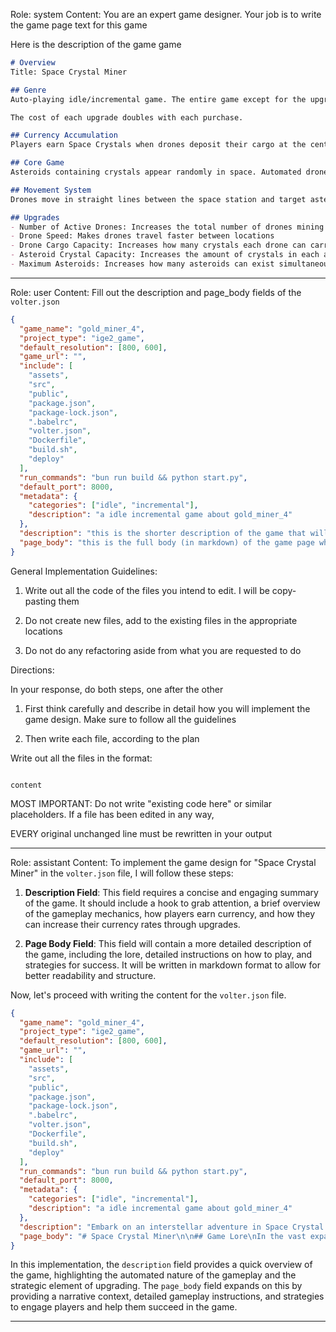 Role: system
Content: You are an expert game designer. Your job is to write the game page text for this game

Here is the description of the game game
```markdown docs/overview.md
# Overview
Title: Space Crystal Miner

## Genre
Auto-playing idle/incremental game. The entire game except for the upgrades is fully automated. The player will earn more of the primary currency over time

The cost of each upgrade doubles with each purchase.

## Currency Accumulation
Players earn Space Crystals when drones deposit their cargo at the central space station. Each deposit adds to the total crystal count based on the drone's carrying capacity.

## Core Game
Asteroids containing crystals appear randomly in space. Automated drones fly from the central space station to these asteroids, mine crystals, and return to deposit them. Each asteroid has a visible crystal count that depletes as it's mined. When an asteroid is depleted, it disappears and a new one spawns elsewhere on the screen.

## Movement System
Drones move in straight lines between the space station and target asteroids. They first move to an asteroid, pause briefly to mine, then return to the station to deposit crystals. No complex pathfinding is needed - just direct point-to-point movement.

## Upgrades
- Number of Active Drones: Increases the total number of drones mining simultaneously
- Drone Speed: Makes drones travel faster between locations
- Drone Cargo Capacity: Increases how many crystals each drone can carry per trip
- Asteroid Crystal Capacity: Increases the amount of crystals in each asteroid
- Maximum Asteroids: Increases how many asteroids can exist simultaneously

```
__________________
Role: user
Content: Fill out the description and page_body fields of the `volter.json` 

```json volter.json
{
  "game_name": "gold_miner_4",
  "project_type": "ige2_game",
  "default_resolution": [800, 600],
  "game_url": "",
  "include": [
    "assets",
    "src",
    "public",
    "package.json",
    "package-lock.json",
    ".babelrc",
    "volter.json",
    "Dockerfile",
    "build.sh",
    "deploy"
  ],
  "run_commands": "bun run build && python start.py",
  "default_port": 8000,
  "metadata": {
    "categories": ["idle", "incremental"],
    "description": "a idle incremental game about gold_miner_4"
  },
  "description": "this is the shorter description of the game that will be shown when the game is shared. It should include one sentence to grab the reader's attention and then a brief set of description of what happens in the game - specifically how to play, what happens, how to earn currency, and how to increase currency rates",
  "page_body": "this is the full body (in markdown) of the game page which includes the game lore, instructions, and strategies",
}
```



General Implementation Guidelines:

1. Write out all the code of the files you intend to edit. I will be copy-pasting them

2. Do not create new files, add to the existing files in the appropriate locations

3. Do not do any refactoring aside from what you are requested to do



Directions:

In your response, do both steps, one after the other

1. First think carefully and describe in detail how you will implement the game design. Make sure to follow all the guidelines

2. Then write each file, according to the plan



Write out all the files in the format:

```filetype filepath

content

```



MOST IMPORTANT: Do not write "existing code here" or similar placeholders. If a file has been edited in any way,

EVERY original unchanged line must be rewritten in your output
__________________
Role: assistant
Content: To implement the game design for "Space Crystal Miner" in the `volter.json` file, I will follow these steps:

1. **Description Field**: This field requires a concise and engaging summary of the game. It should include a hook to grab attention, a brief overview of the gameplay mechanics, how players earn currency, and how they can increase their currency rates through upgrades.

2. **Page Body Field**: This field will contain a more detailed description of the game, including the lore, detailed instructions on how to play, and strategies for success. It will be written in markdown format to allow for better readability and structure.

Now, let's proceed with writing the content for the `volter.json` file.

```json volter.json
{
  "game_name": "gold_miner_4",
  "project_type": "ige2_game",
  "default_resolution": [800, 600],
  "game_url": "",
  "include": [
    "assets",
    "src",
    "public",
    "package.json",
    "package-lock.json",
    ".babelrc",
    "volter.json",
    "Dockerfile",
    "build.sh",
    "deploy"
  ],
  "run_commands": "bun run build && python start.py",
  "default_port": 8000,
  "metadata": {
    "categories": ["idle", "incremental"],
    "description": "a idle incremental game about gold_miner_4"
  },
  "description": "Embark on an interstellar adventure in Space Crystal Miner! Watch as your fleet of drones automatically mines asteroids for valuable Space Crystals. Earn crystals over time and strategically invest in upgrades to increase your mining efficiency. Enhance your drone fleet, speed, and capacity to maximize your crystal earnings and dominate the galaxy!",
  "page_body": "# Space Crystal Miner\n\n## Game Lore\nIn the vast expanse of space, valuable Space Crystals are the key to power and prosperity. As the commander of a space mining operation, your mission is to harvest these crystals from asteroids scattered across the galaxy. Deploy your fleet of automated drones to mine these resources and bring them back to your central space station.\n\n## How to Play\nSpace Crystal Miner is an idle/incremental game where your drones automatically mine asteroids for Space Crystals. Your role is to manage and upgrade your mining operation to increase efficiency and crystal output.\n\n### Currency Accumulation\n- **Space Crystals**: Earned when drones deposit their cargo at the space station. The amount depends on the drone's carrying capacity.\n\n### Core Gameplay\n- Asteroids appear randomly in space, each containing a finite amount of crystals.\n- Drones automatically travel to asteroids, mine crystals, and return to deposit them at the station.\n- When an asteroid is depleted, it disappears, and a new one spawns.\n\n## Upgrades\n- **Number of Active Drones**: Increase the number of drones mining simultaneously.\n- **Drone Speed**: Boost the travel speed of drones between locations.\n- **Drone Cargo Capacity**: Enhance the number of crystals each drone can carry per trip.\n- **Asteroid Crystal Capacity**: Increase the crystal content of each asteroid.\n- **Maximum Asteroids**: Allow more asteroids to exist simultaneously.\n\n## Strategies\n- Focus on upgrading drone speed and capacity early to maximize crystal collection.\n- Balance your upgrades to ensure a steady increase in crystal earnings.\n- Keep an eye on the number of active drones and asteroid capacity to optimize mining efficiency.\n\nPrepare to lead your mining operation to success and become the ultimate Space Crystal Miner!"
}
```

In this implementation, the `description` field provides a quick overview of the game, highlighting the automated nature of the gameplay and the strategic element of upgrading. The `page_body` field expands on this by providing a narrative context, detailed gameplay instructions, and strategies to engage players and help them succeed in the game.
__________________
